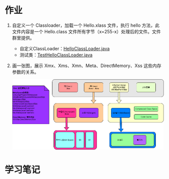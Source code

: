 # 作业

1. 自定义一个 Classloader，加载一个 Hello.xlass 文件，执行 hello 方法，此文件内容是一个 Hello.class 文件所有字节（x=255-x）处理后的文件。文件群里提供。

    - 自定义ClassLoader：[HelloClassLoader.java](./week-01/src/main/java/com/xiqiang/week01/HelloClassLoader.java)
    - 测试类：[TestHelloClassLoader.java](./week-01/src/main/java/com/xiqiang/week01/TestHelloClassLoader.java)

2. 画一张图，展示 Xmx、Xms、Xmn、Meta、DirectMemory、Xss 这些内存参数的关系。

    ![内存参数图](./images/jvm.png)


# 学习笔记

